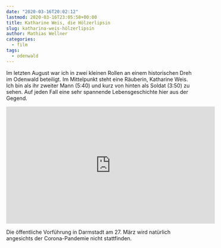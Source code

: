 ```yaml
---
date: "2020-03-16T20:02:12"
lastmod: 2020-03-16T23:05:58+00:00
title: Katharine Weis, die Hölzerlipsin
slug: katharina-weis-hölzerlipsin
author: Mathias Wellner
categories:
  - film
tags:
  - odenwald
---
```

Im letzten August war ich in zwei kleinen Rollen an einem historischen Dreh im Odenwald beteiligt. Im Mittelpunkt steht eine Räuberin, Katharine Weis. Ich bin als ihr zweiter Mann (5:40) und kurz von hinten als Soldat (3:50) zu sehen. Auf jeden Fall eine sehr spannende Lebensgeschichte hier aus der Gegend. 
<!--more-->

<iframe width="560" height="315" src="https://www.youtube.com/embed/wFHZlSt8z9g" frameborder="0" allow="accelerometer; autoplay; encrypted-media; gyroscope; picture-in-picture" allowfullscreen></iframe>

Die öffentliche Vorführung in Darmstadt am 27. März wird natürlich angesichts der Corona-Pandemie nicht stattfinden. 